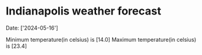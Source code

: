 # Indianapolis weather forecast 
Date: ['2024-05-16'] 

Minimum temperature(in celsius) is [14.0] 
Maximum temperature(in celsius) is [23.4]